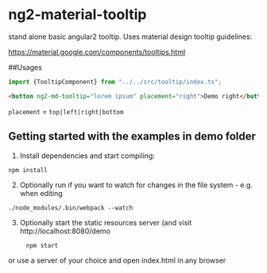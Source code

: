 # ng2-material-tooltip

stand alone basic angular2 tooltip. Uses material design tooltip guidelines:

https://material.google.com/components/tooltips.html

##Usages

```javascript
import {TooltipComponent} from "../../src/tooltip/index.ts";
```

```html
<button ng2-md-tooltip="lorem ipsum" placement="right">Demo right</button>
```

`placement` = `top|left|right|bottom`

             
## Getting started with the examples in demo folder

1. Install dependencies and start compiling:

```
npm install
```

2. Optionally run if you want to watch for changes in the file system - e.g. when editing

```
./node_modules/.bin/webpack --watch
```

3. Optionally start the static resources server (and visit http://localhost:8080/demo

```
     npm start
```

or use a server of your choice and open index.html in any browser
